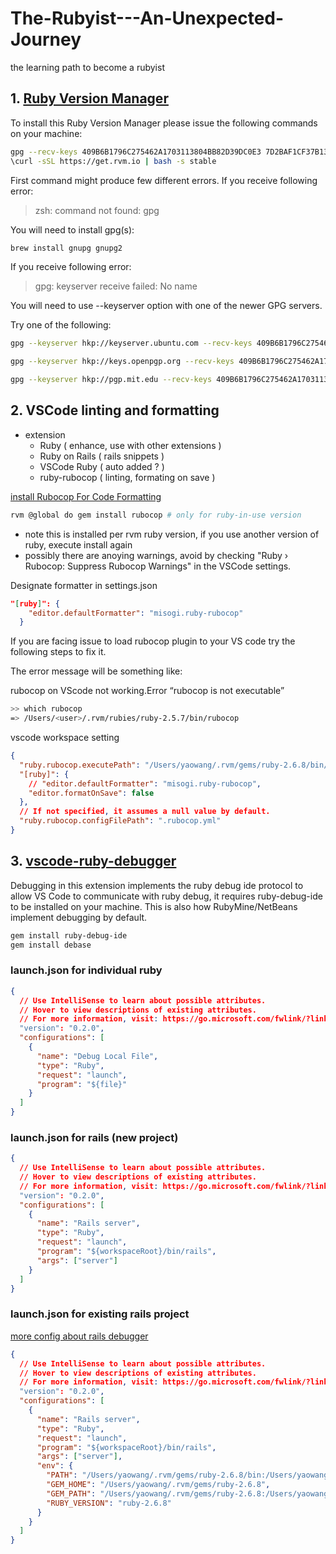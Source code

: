 # The-Rubyist---An-Unexpected-Journey
the learning path to become a rubyist

## 1. [Ruby Version Manager](https://rvm.io/)
To install this Ruby Version Manager please issue the following commands on your machine:
```bash
gpg --recv-keys 409B6B1796C275462A1703113804BB82D39DC0E3 7D2BAF1CF37B13E2069D6956105BD0E739499BDB
\curl -sSL https://get.rvm.io | bash -s stable
```
First command might produce few different errors. If you receive following error:

> zsh: command not found: gpg

You will need to install gpg(s):
```sh
brew install gnupg gnupg2
```

If you receive following error:

> gpg: keyserver receive failed: No name

You will need to use --keyserver option with one of the newer GPG servers. 

Try one of the following:
```sh
gpg --keyserver hkp://keyserver.ubuntu.com --recv-keys 409B6B1796C275462A1703113804BB82D39DC0E3 7D2BAF1CF37B13E2069D6956105BD0E739499BDB

gpg --keyserver hkp://keys.openpgp.org --recv-keys 409B6B1796C275462A1703113804BB82D39DC0E3 7D2BAF1CF37B13E2069D6956105BD0E739499BDB

gpg --keyserver hkp://pgp.mit.edu --recv-keys 409B6B1796C275462A1703113804BB82D39DC0E3 7D2BAF1CF37B13E2069D6956105BD0E739499BDB
```


## 2. VSCode linting and formatting
- extension
  - Ruby ( enhance, use with other extensions )
  - Ruby on Rails ( rails snippets )
  - VSCode Ruby ( auto added ? )
  - ruby-rubocop ( linting, formating on save )

[install Rubocop For Code Formatting](https://deanin.com/blog/configure-visual-studio-code-for-ruby-on-rails-6-with-this-quick-guide/)

```sh
rvm @global do gem install rubocop # only for ruby-in-use version
```
 - note this is installed per rvm ruby version, if you use another version of ruby, execute install again 
 - possibly there are anoying warnings, avoid by checking "Ruby › Rubocop: Suppress Rubocop Warnings" in the VSCode settings.

Designate formatter in settings.json
```json
"[ruby]": {
    "editor.defaultFormatter": "misogi.ruby-rubocop"
  }
```


If you are facing issue to load rubocop plugin to your VS code try the following steps to fix it.

The error message will be something like:

rubocop on VScode not working.Error “rubocop is not executable”
```bash
>> which rubocop
=> /Users/<user>/.rvm/rubies/ruby-2.5.7/bin/rubocop
```
vscode workspace setting
```json
{
  "ruby.rubocop.executePath": "/Users/yaowang/.rvm/gems/ruby-2.6.8/bin/",
  "[ruby]": {
    // "editor.defaultFormatter": "misogi.ruby-rubocop",
    "editor.formatOnSave": false
  },
  // If not specified, it assumes a null value by default.
  "ruby.rubocop.configFilePath": ".rubocop.yml"
}
```


## 3. [vscode-ruby-debugger](https://github.com/rubyide/vscode-ruby/blob/main/docs/debugger.md)
Debugging in this extension implements the ruby debug ide protocol to allow VS Code to communicate with ruby debug, it requires ruby-debug-ide to be installed on your machine. This is also how RubyMine/NetBeans implement debugging by default.
```sh
gem install ruby-debug-ide
gem install debase
```



### launch.json for individual ruby
```json
{
  // Use IntelliSense to learn about possible attributes.
  // Hover to view descriptions of existing attributes.
  // For more information, visit: https://go.microsoft.com/fwlink/?linkid=830387
  "version": "0.2.0",
  "configurations": [
    {
      "name": "Debug Local File",
      "type": "Ruby",
      "request": "launch",
      "program": "${file}"
    }
  ]
}
```
### launch.json for rails (new project)
```json
{
  // Use IntelliSense to learn about possible attributes.
  // Hover to view descriptions of existing attributes.
  // For more information, visit: https://go.microsoft.com/fwlink/?linkid=830387
  "version": "0.2.0",
  "configurations": [
    {
      "name": "Rails server",
      "type": "Ruby",
      "request": "launch",
      "program": "${workspaceRoot}/bin/rails",
      "args": ["server"]
    }
  ]
}
```

### launch.json for existing rails project
    
[more config about rails debugger](https://rahul-arora.medium.com/debugging-ruby-on-rails-server-in-vs-code-819b45113e78)
```json
{
  // Use IntelliSense to learn about possible attributes.
  // Hover to view descriptions of existing attributes.
  // For more information, visit: https://go.microsoft.com/fwlink/?linkid=830387
  "version": "0.2.0",
  "configurations": [
    {
      "name": "Rails server",
      "type": "Ruby",
      "request": "launch",
      "program": "${workspaceRoot}/bin/rails",
      "args": ["server"],
      "env": {
        "PATH": "/Users/yaowang/.rvm/gems/ruby-2.6.8/bin:/Users/yaowang/.rvm/gems/ruby-2.6.8@global/bin:/Users/yaowang/.rvm/rubies/ruby-2.6.8/bin:/Users/yaowang/.rvm/bin:/Users/yaowang/.nvm/versions/node/v14.17.4/bin:/usr/local/bin:/usr/bin:/bin:/usr/sbin:/sbin",
        "GEM_HOME": "/Users/yaowang/.rvm/gems/ruby-2.6.8",
        "GEM_PATH": "/Users/yaowang/.rvm/gems/ruby-2.6.8:/Users/yaowang/.rvm/gems/ruby-2.6.8@global",
        "RUBY_VERSION": "ruby-2.6.8"
      }
    }
  ]
}
```
